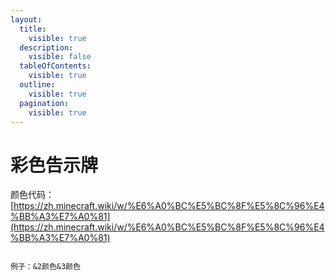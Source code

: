 ```yaml
---
layout:
  title:
    visible: true
  description:
    visible: false
  tableOfContents:
    visible: true
  outline:
    visible: true
  pagination:
    visible: true
---
```


# 彩色告示牌

颜色代码：[https://zh.minecraft.wiki/w/%E6%A0%BC%E5%BC%8F%E5%8C%96%E4%BB%A3%E7%A0%81](https://zh.minecraft.wiki/w/%E6%A0%BC%E5%BC%8F%E5%8C%96%E4%BB%A3%E7%A0%81)

<figure><img src="https://s2.loli.net/2023/12/09/zMuQUGcfvZVPlbA.png" alt=""><figcaption></figcaption></figure>

`例子：&2颜色&3颜色`


